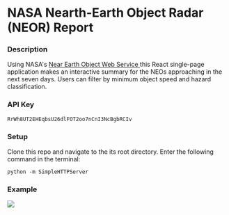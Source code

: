 # NASA Nearth-Earth Object Radar (NEOR) Report

### Description
Using NASA's <a href="https://api.nasa.gov/api.html#NeoWS"> Near Earth Object Web Service </a> this React single-page application makes an interactive summary for the NEOs approaching in the next seven days. Users can filter by minimum object speed and hazard classification.

### API Key
```
RrWh8UT2EHEqbsU26dlFOT2oo7nCnI3NcBgbRCIv
```

### Setup
Clone this repo and navigate to the its root directory. Enter the following command in the terminal:
```
python -m SimpleHTTPServer
```
### Example
<img src="https://user-images.githubusercontent.com/13604807/32037697-1d29390a-b9ec-11e7-985d-337328022ca8.png"/>
